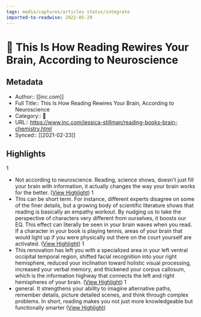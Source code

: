 ```yaml
---
tags: media/captures/articles status/integrate
imported-to-readwise: 2022-05-29
---
```

# 📰 This Is How Reading Rewires Your Brain, According to Neuroscience

## Metadata
- Author:: [[inc.com]]
- Full Title:: This Is How Reading Rewires Your Brain, According to Neuroscience
- Category:: 📰
- URL:: https://www.inc.com/jessica-stillman/reading-books-brain-chemistry.html
- Synced:: [[2021-02-23]]

## Highlights
1
- Not according to neuroscience. Reading, science shows, doesn't just fill your brain with information, it actually changes the way your brain works for the better. ([View Highlight](https://instapaper.com/read/1389820600/15612630))
1
- This can be short term. For instance, different experts disagree on some of the finer details, but a growing body of scientific literature shows that reading is basically an empathy workout. By nudging us to take the perspective of characters very different from ourselves, it boosts our EQ. This effect can literally be seen in your brain waves when you read. If a character in your book is playing tennis, areas of your brain that would light up if you were physically out there on the court yourself are activated. ([View Highlight](https://instapaper.com/read/1389820600/15612639))
1
- This renovation has left you with a specialized area in your left ventral occipital temporal region, shifted facial recognition into your right hemisphere, reduced your inclination toward holistic visual processing, increased your verbal memory, and thickened your corpus callosum, which is the information highway that connects the left and right hemispheres of your brain. ([View Highlight](https://instapaper.com/read/1389820600/15612649))
1
- general. It strengthens your ability to imagine alternative paths, remember details, picture detailed scenes, and think through complex problems. In short, reading makes you not just more knowledgeable but functionally smarter ([View Highlight](https://instapaper.com/read/1389820600/15612657))
